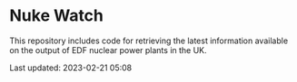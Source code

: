 # Nuke Watch

This repository includes code for retrieving the latest information available on the output of EDF nuclear power plants in the UK.

Last updated: 2023-02-21 05:08
